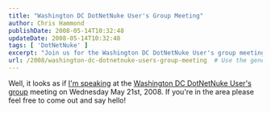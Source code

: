 ```yaml
---
title: "Washington DC DotNetNuke User's Group Meeting"
author: Chris Hammond
publishDate: 2008-05-14T10:32:48
updateDate: 2008-05-14T10:32:48
tags: [ 'DotNetNuke' ]
excerpt: "Join us for the Washington DC DotNetNuke User's group meeting on May 21, 2008. Don't miss this opportunity to connect with fellow enthusiasts!"
url: /2008/washington-dc-dotnetnuke-users-group-meeting  # Use the generated URL with year
---
```

<p>Well, it looks as if <a href="https://www.capitaldug.org/Announcements/tabid/750/articleType/ArticleView/articleId/41/Event-Update-Wednesday-May-21st-2008.aspx">I'm speaking</a> at the <a href="https://www.capitaldug.org">Washington DC DotNetNuke User's group</a> meeting on Wednesday May 21st, 2008. If you're in the area please feel free to come out and say hello!</p>

